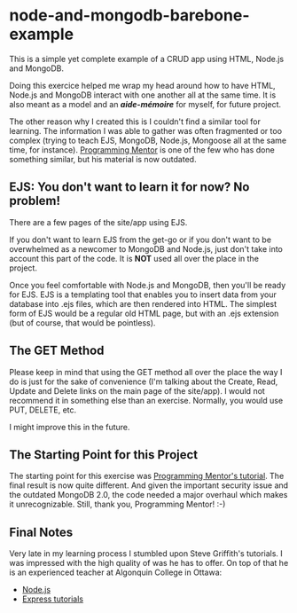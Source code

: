 # node-and-mongodb-barebone-example

This is a simple yet complete example of a CRUD app using HTML, Node.js and MongoDB.

Doing this exercice helped me wrap my head around how to have HTML, Node.js and MongoDB interact with one another all at the same time. It is also meant as a model and an ***aide-mémoire*** for myself, for future project.

The other reason why I created this is I couldn't find a similar tool for learning. The information I was able to gather was often fragmented or too complex (trying to teach EJS, MongoDB, Node.js, Mongoose all at the same time, for instance). [Programming Mentor](http://programmingmentor.com/post/save-form-nodejs-mongodb/) is one of the few who has done something similar, but his material is now outdated.

## EJS: You don't want to learn it for now? No problem!

There are a few pages of the site/app using EJS.

If you don't want to learn EJS from the get-go or if you don't want to be overwhelmed as a newcomer to MongoDB and Node.js, just don't take into account this part of the code. It is **NOT** used all over the place in the project.

Once you feel comfortable with Node.js and MongoDB, then you'll be ready for EJS. EJS is a templating tool that enables you to insert data from your database into .ejs files, which are then rendered into HTML. The simplest form of EJS would be a regular old HTML page, but with an .ejs extension (but of course, that would be pointless).

## The GET Method

Please keep in mind that using the GET method all over the place the way I do is just for the sake of convenience (I'm talking about the Create, Read, Update and Delete links on the main page of the site/app). I would not recommend it in something else than an exercise. Normally, you would use PUT, DELETE, etc.

I might improve this in the future.

## The Starting Point for this Project

The starting point for this exercise was [Programming Mentor's tutorial](http://programmingmentor.com/post/save-form-nodejs-mongodb/). The final result is now quite different. And given the important security issue and the outdated MongoDB 2.0, the code needed a major overhaul which makes it unrecognizable. Still, thank you, Programming Mentor! :-)

## Final Notes

Very late in my learning process I stumbled upon Steve Griffith's tutorials. I was impressed with the high quality of was he has to offer. On top of that he is an experienced teacher at Algonquin College in Ottawa:

- [Node.js](https://www.youtube.com/watch?v=UMKS6su8HQc&list=PLyuRouwmQCjnr-rRrhbPrS4YQ0brDQ-14)
- [Express tutorials](https://www.youtube.com/watch?v=cMbJ8hatqJ8&list=PLyuRouwmQCjne87u8XUdOM5oCl7vI2vVL)

